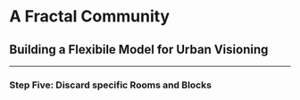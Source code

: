 # A Fractal Community
## Building a Flexibile Model for Urban Visioning
---

### Step Five: Discard specific Rooms and Blocks

